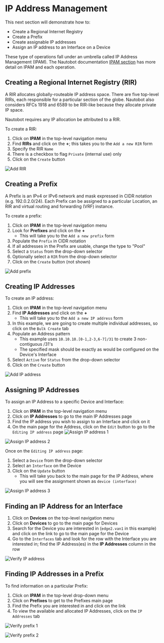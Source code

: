 # IP Address Management

This next section will demonstrate how to:

* Create a Regional Internet Registry
* Create a Prefix
* Create assignable IP addresses
* Assign an IP address to an Interface on a Device

These type of operations fall under an umbrella called IP Address Management (IPAM).
The Nautobot documentation [IPAM section](../../core-data-model/ipam/index.md) has more detail on IPAM and each operation.

## Creating a Regional Internet Registry (RIR)

A RIR allocates globally-routeable IP address space. There are five top-level RIRs, each responsible for a particular section of the globe.
Nautobot also considers RFCs 1918 and 6589 to be RIR-like because they allocate private IP space.

Nautobot requires any IP allocation be attributed to a RIR.

To create a RIR:

1. Click on **IPAM** in the top-level navigation menu
2. Find **RIRs** and click on the **+**; this takes you to the `Add a new RIR` form
3. Specify the RIR `Name`
4. There is a checkbox to flag `Private` (internal use) only
5. Click on the `Create` button

![Add RIR](../images/getting-started-nautobot-ui/27-add-rir.png)

## Creating a Prefix

A Prefix is an IPv4 or IPv6 network and mask expressed in CIDR notation (e.g. 192.0.2.0/24).
Each Prefix can be assigned to a particular Location, an RIR and virtual routing and forwarding (VRF) instance.

To create a prefix:

1. Click on **IPAM** in the top-level navigation menu
2. Look for **Prefixes** and click on the **+**
    * This will take you to the `Add a new prefix` form
3. Populate the `Prefix` in CIDR notation
4. If all addresses in the Prefix are usable, change the type to "Pool"
5. Select a `Status` from the drop-down selector
6. Optionally select a `RIR` from the drop-down selector
7. Click on the `Create` button (not shown)

![Add prefix](../images/getting-started-nautobot-ui/30-add-prefix.png)

## Creating IP Addresses

To create an IP address:

1. Click on **IPAM** in the top-level navigation menu
2. Find **IP Addresses** and click on the **+**
    * This will take you to the `Add a new IP address` form
3. In this example, we are going to create multiple individual addresses, so click on the `Bulk Create` tab
4. Populate an Address pattern
    * This example uses `10.10.10.[0-1,2-3,6-7]/31` to create 3 non-contiguous /31's
    * The specified mask should be exactly as would be configured on the Device's Interface
5. Select `Active` for `Status` from the drop-down selector
6. Click on the `Create` button

![Add IP address](../images/getting-started-nautobot-ui/32-add-ip-addr.png)

## Assigning IP Addresses

To assign an IP Address to a specific Device and Interface:

1. Click on **IPAM** in the top-level navigation menu
2. Click on **IP Addresses** to go to the main IP Addresses page
3. Find the IP address you wish to assign to an Interface and click on it
4. On the main page for the Address, click on the `Edit` button to go to the `Editing IP address` page
![Assign IP address 1](../images/getting-started-nautobot-ui/33-assign-address.png)

![Assign IP address 2](../images/getting-started-nautobot-ui/34-assign-address-2.png)

Once on the `Editing IP address` page:

1. Select a `Device` from the drop-down selector
2. Select an `Interface` on the Device
3. Click on the `Update` button
    * This will take you back to the main page for the IP Address, where you will see the assignment shown as `device (interface)`

![Assign IP address 3](../images/getting-started-nautobot-ui/35-assign-address-3.png)

## Finding an IP Address for an Interface

1. Click on **Devices** on the top-level navigation menu
2. Click on **Devices** to go to the main page for Devices
3. Search for the Device you are interested in (`edge2.van1` in this example) and click on the link to go to the main page for the Device
4. Go to the `Interfaces` tab and look for the row with the Interface you are interested in; find the IP Address(es) in the **IP Addresses** column in the row

![Verify IP address](../images/getting-started-nautobot-ui/36-verify-address.png)

## Finding IP Addresses in a Prefix

To find information on a particular Prefix:

1. Click on **IPAM** in the top-level drop-down menu
2. Click on **Prefixes** to get to the Prefixes main page
3. Find the Prefix you are interested in and click on the link
4. To view the available and allocated IP Addresses, click on the `IP Addresses` tab

![Verify prefix 1](../images/getting-started-nautobot-ui/37-verify-prefix.png)

![Verify prefix 2](../images/getting-started-nautobot-ui/38-verify-prefix2.png)
